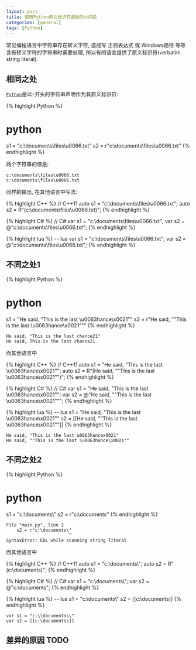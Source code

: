 ```yaml
---
layout: post
title: 使用Python原义标识符遇到的小问题
categories: [general]
tags: [Python]
---
```


常见编程语言中字符串存在转义字符, 造成写 正则表达式 或 Windows路径 等等含有转义字符的字符串时需要处理, 所以有的语言提供了原义标识符(verbatim string literal).

## 相同之处

[`Python`](https://docs.python.org/2.0/ref/strings.html)是以`r`开头的字符串声明作为其原义标识符:

{% highlight Python %}
# python
s1 = "c:\\documents\\files\\u0066.txt"
s2 = r"c:\documents\files\u0066.txt"
{% endhighlight %}

两个字符串的值是:

    c:\documents\files\u0066.txt
    c:\documents\files\u0066.txt

同样的输出, 在其他语言中写法:

{% highlight C++ %}
// C++11
auto s1 = "c:\\documents\\files\\u0066.txt";
auto s2 = R"(c:\documents\files\u0066.txt)";
{% endhighlight %}

{% highlight C# %}
// C#
var s1 = "c:\\documents\\files\\u0066.txt";
var s2 = @"c:\documents\files\u0066.txt";
{% endhighlight %}

{% highlight lua %}
-- lua
var s1 = "c:\\documents\\files\\u0066.txt";
var s2 = @"c:\documents\files\u0066.txt";
{% endhighlight %}

## 不同之处1

{% highlight Python %}
# python
s1 = "He said, \"This is the last \u0063hance\x0021\""
s2 = r"He said, ""This is the last \u0063hance\x0021"""
{% endhighlight %}

    He said, "This is the last chance21"
    He said, This is the last chance21


而其他语言中

{% highlight C++ %}
// C++11
auto s1 = "He said, \"This is the last \u0063hance\x0021\"";
auto s2 = R"(He said, ""This is the last \u0063hance\x0021"")";
{% endhighlight %}

{% highlight C# %}
// C#
var s1 = "He said, \"This is the last \u0063hance\x0021\"";
var s2 = @"He said, ""This is the last \u0063hance\x0021""";
{% endhighlight %}

{% highlight lua %}
-- lua
s1 = "He said, \"This is the last \u0063hance\x0021\""
s2 = [[He said, ""This is the last \u0063hance\x0021""]]
{% endhighlight %}

    He said, "This is the last u0063hancex0021"
    He said, ""This is the last \u0063hance\x0021""

## 不同之处2

{% highlight Python %}
# python
s1 = "c:\\documents\\"
s2 = r"c:\documents\"
{% endhighlight %}

    File "main.py", line 2
        s2 = r"c:\documents\"
                            ^
    SyntaxError: EOL while scanning string literal

而其他语言中

{% highlight C++ %}
// C++11
auto s1 = "c:\\documents\\";
auto s2 = R"(c:\documents\)";
{% endhighlight %}

{% highlight C# %}
// C#
var s1 = "c:\\documents\\";
var s2 = @"c:\documents\";
{% endhighlight %}

{% highlight lua %}
-- lua
s1 = "c:\\documents\\"
s2 = [[c:\documents\]]
{% endhighlight %}

    var s1 = "c:\\documents\\"
    var s2 = [[c:\documents\]]        

## 差异的原因 TODO